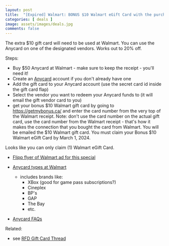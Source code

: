 ```yaml
---
layout: post
title:  "[Expired] Walmart: BONUS $10 Walmart eGift Card with the purchase of $50 in AnyCard gift cards until Feb 28th 2024"
categories: [ deals ]
image: assets/images/deals.jpg
comments: false
---
```


The extra $10 gift card will need to be used at Walmart. You can use the Anycard on one of the designated vendors.  Works out to 20% off.

Steps:
- Buy $50 Anycard at Walmart - make sure to keep the receipt - you'll need it!
- Create an [Anycard](https://www.anycard.ca/choice/) account if you don't already have one
- Add the gift card to your Anycard account (use the secret card id inside the gift card flap)
- Select the vendor you want to redeem your Anycard funds to (it will email the gift vendor card to you)
- get your bonus $10 Walmart gift card by going to https://getmybonus.ca/ and enter the card number from the very top of the Walmart receipt. Note: don't use the card number on the actual gift card, use the card number from the Walmart receipt - that's how it makes the connection that you bought the card from Walmart.  You will be emailed the $10 Walmart gift card.  You must claim your Bonus $10 Walmart eGift Card by March 1, 2024.

Looks like you can only claim (1) Walmart eGift Card.

- [Flipp flyer of Walmart ad for this special](https://flipp.com/search/anycard)


- [Anycard types at Walmart](https://www.walmart.ca/en/search?q=anycard)
    - includes brands like:
        - XBox (good for game pass subscriptions?)
        - Cineplex
        - BP's
        - GAP
        - The Bay
        - etc.


- [Anycard FAQs](https://www.anycard.ca/choice/faq)


Related:
 - see [RFD Gift Card Thread](https://forums.redflagdeals.com/various-retailers-gift-cards-deals-discounts-2024-2666408/)